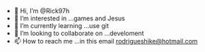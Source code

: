 - 👋 Hi, I’m @Rick97h
- 👀 I’m interested in ...games and Jesus
- 🌱 I’m currently learning ...use git
- 💞️ I’m looking to collaborate on ...develoment
- 📫 How to reach me ...in this email rodrigueshike@hotmail.com

<!---
Rick97h/Rick97h is a ✨ special ✨ repository because its `README.md` (this file) appears on your GitHub profile.
You can click the Preview link to take a look at your changes.
--->
